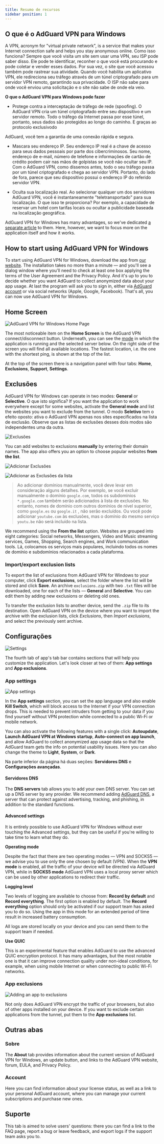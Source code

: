 ```yaml
---
title: Resumo de recursos
sidebar position: 1
---
```


## O que é o AdGuard VPN para Windows

A VPN, acronym for "virtual private network", is a service that makes your Internet connection safe and helps you stay anonymous online. Como isso funciona? Sempre que você visita um site sem usar uma VPN, seu ISP pode saber disso. Ele pode te identificar, reconher o que você está procurando e pode coletar e vender esses dados. Por sua vez, o site que você acessou também pode rastrear sua atividade. Quando você habilita um aplicativo VPN, ele redireciona seu tráfego através de um túnel criptografado para um servidor VPN remoto, garantindo sua privacidade. O ISP não sabe para onde você enviou uma solicitação e o site não sabe de onde ela veio.

**O que o AdGuard VPN para Windows pode fazer**

* Protege contra a interceptação de tráfego de rede (spoofing). O AdGuard VPN cria um túnel criptografado entre seu dispositivo e um servidor remoto. Todo o tráfego da Internet passa por esse túnel, portanto, seus dados são protegidos ao longo do caminho. E graças ao protocolo exclusivo</a>do

AdGuard, você tem a garantia de uma conexão rápida e segura.</p></li> 
  
  * Mascara seu endereço IP. Seu endereço IP real é a chave de acesso para seus dados pessoais por parte dos cibercriminosos. Seu nome, endereço de e-mail, número de telefone e informações de cartão de crédito podem cair nas mãos de golpistas se você não ocultar seu IP. Com o AdGuard VPN, como dissemos antes, todo o seu tráfego passa por um túnel criptografado e chega ao servidor VPN. Portanto, do lado de fora, parece que seu dispositivo possui o endereço IP do referido servidor VPN.

* Oculta sua localização real. Ao selecionar qualquer um dos servidores AdGuard VPN, você é instantaneamente "teletransportado" para sua localização. O que isso te proporciona? Por exemplo, a capacidade de reservar um hotel com tarifas locais ou ocultar a publicidade baseada na localização geográfica.</ul> 

AdGuard VPN for Windows has many advantages, so we've dedicated [a separate article](/general/why-adguard-vpn.md) to them. Here, however, we want to focus more on the application itself and how it works.



## How to start using AdGuard VPN for Windows

To start using AdGuard VPN for Windows, download the app from [our website](https://adguard-vpn.com/welcome.html). The installation takes no more than a minute — and you'll see a dialog window where you'll need to check at least one box applying the terms of the User Agreement and the Privacy Policy. And it's up to you to decide whether you want AdGuard to collect anonymized data about your app usage. At last the program will ask you to sign in, either via [AdGuard account](https://auth.adguard.com/login.html) or via social networks (Apple, Google, Facebook). That's all, you can now use AdGuard VPN for Windows. 




## Home Screen

![AdGuard VPN for Windows Home Page](https://cdn.adguard.com/content/release_notes/vpn/windows/v2.0/new_main_window_en.png)

The most noticeable item on the **Home Screen** is the AdGuard VPN connect/disconnect button. Underneath, you can see the [mode](#exclusions) in which the application is running and the selected server below. On the right side of the screen you will find all available locations. The fastest location, i.e. the one with the shortest ping, is shown at the top of the list. 

At the top of the screen there is a navigation panel with four tabs: **Home**, **Exclusions**, **Support**, **Settings**.




## Exclusões

AdGuard VPN for Windows can operate in two modes: **General** or **Selective**. O que isto significa? If you want the application to work everywhere except for some websites, activate the **General mode** and list the websites you want to exclude from the tunnel. O modo **Seletivo** tem o efeito oposto: ativa o AdGuard VPN apenas nos sites especificados na lista de exclusão. Observe que as listas de exclusões desses dois modos são independentes uma da outra.

![Exclusões](https://cdn.adguard.com/content/kb/VPN/windows/exclusions_en.png)

You can add websites to exclusions **manually** by entering their domain names. The app also offers you an option to choose popular websites **from the list**.

![Adicionar Exclusões](https://cdn.adguard.com/content/kb/VPN/windows/exclusions_add_en.png)

![Adicionar as Exclusões da lista](https://cdn.adguard.com/content/kb/VPN/windows/exclusions_from_list_en.png)



> Ao adicionar domínios manualmente, você deve levar em consideração alguns detalhes. Por exemplo, se você excluir manualmente o domínio `google.com`, todos os subdomínios `*.google.com` também serão adicionados à lista de exclusões. No entanto, nomes de domínio com outros domínios de nível superior, como `google.es` ou `google.it` , não serão excluídos. Ou você pode adicionar `youtube.com` às exclusões, mas o domínio do mesmo serviço `youtu.be` não será incluído na lista. 

We recommend using the **From the list** option. Websites are grouped into eight categories: Social networks, Messengers, Video and Music streaming services, Games, Shopping, Search engines, and Work communication tools. Lá, colocamos os serviços mais populares, incluindo todos os nomes de domínio e subdomínios relacionados a cada plataforma.



### Import/export exclusion lists

To export the list of exclusions from AdGuard VPN for Windows to your computer, click **Export exclusions**, select the folder where the list will be stored and click **Save**. An archive `exclusions.zip` with two `.txt` files will be downloaded, one for each of the lists — **General** and **Selective**. You can edit them by adding new exclusions or deleting old ones. 

To transfer the exclusion lists to another device, send the `.zip` file to its destination. Open AdGuard VPN on the device where you want to import the archive with the exclusion lists, click *Exclusions*, then *Import exclusions*, and select the previously sent archive.



## Configurações

![Settings](https://cdn.adguard.com/content/release_notes/vpn/windows/v2.0/settings_en.png)

The fourth tab of app's tab bar contains sections that will help you customize the application. Let's look closer at two of them: **App settings** and **App exclusions**.




### App settings

![App settings](https://cdn.adguard.com/content/release_notes/vpn/windows/v2.0/app_settings_en.png)

In the **App settings** section, you can set the app language and also enable **Kill Switch**, which will block access to the Internet if your VPN connection drops. This is needed to prevent intruders from getting to your data if you find yourself without VPN protection while connected to a public Wi-Fi or mobile network.

You can also activate the following features with a single click: **Autoupdate**, **Launch AdGuard VPN at Windows startup**, **Auto-connect on app launch**, and allow AdGuard to collect anonymized app usage data so that the AdGuard team gets the info on potential usability issues. Here you can also change the theme to **Light**, **System**, or **Dark**. 

Na parte inferior da página há duas seções: **Servidores DNS** e **Configurações avançadas**.



#### Servidores DNS

The **DNS servers** tab allows you to add your own DNS server. You can set up a DNS server by any provider. We recommend adding [AdGuard DNS](https://kb.adguard.com/en/general/dns-providers#adguard-dns), a server that can protect against advertising, tracking, and phishing, in addition to the standard functions.



#### Advanced settings

It is entirely possible to use AdGuard VPN for Windows without ever touching the Advanced settings, but they can be useful if you're willing to take time to learn what they do.

**Operating mode**

Despite the fact that there are two operating modes — VPN and SOCKS5 — we advise you to use only the one chosen by default (VPN). When the **VPN mode** is enabled, all the traffic of your device will be directed via AdGuard VPN, while in **SOCKS5 mode** AdGuard VPN uses a local proxy server which can be used by other applications to redirect their traffic.    

**Logging level**

Two levels of logging are available to choose from: **Record by default** and **Record everything**. The first option is enabled by default. The **Record everything** option should only be activated if our support team has asked you to do so. Using the app in this mode for an extended period of time result in increased battery consumption.

All logs are stored locally on your device and you can send them to the support team if needed.

**Use QUIC**

This is an experimental feature that enables AdGuard to use the advanced QUIC encryption protocol. It has many advantages, but the most notable one is that it can improve connection quality under non-ideal conditions, for example, when using mobile Internet or when connecting to public Wi-Fi networks. 




### App exclusions

![Adding an app to exclusions](https://cdn.adguard.com/content/release_notes/vpn/windows/v2.0/add_app_en.png)

Not only does AdGuard VPN encrypt the traffic of your browsers, but also of other apps installed on your device. If you want to exclude certain applications from the tunnel, put them to the **App exclusions** list. 



## Outras abas



### Sobre

The **About** tab provides information about the current version of AdGuard VPN for Windows, an update button, and links to the AdGuard VPN website, forum, EULA, and Privacy Policy.



### Account

Here you can find information about your license status, as well as a link to your personal AdGuard account, where you can manage your current subscriptions and purchase new ones.



## Suporte

This tab is aimed to solve users' questions: there you can find a link to the FAQ page, report a bug or leave feedback, and export logs if the support team asks you to.